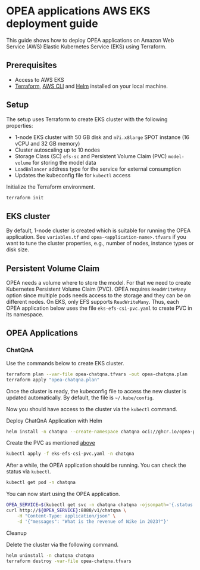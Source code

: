 # OPEA applications AWS EKS deployment guide

This guide shows how to deploy OPEA applications on Amazon Web Service (AWS) Elastic Kubernetes Service (EKS) using Terraform.

## Prerequisites

- Access to AWS EKS
- [Terraform](https://developer.hashicorp.com/terraform/tutorials/aws-get-started/install-cli), [AWS CLI](https://docs.aws.amazon.com/cli/latest/userguide/getting-started-install.html) and [Helm](https://helm.sh/docs/helm/helm_install/) installed on your local machine.

## Setup

The setup uses Terraform to create EKS cluster with the following properties:

- 1-node EKS cluster with 50 GB disk and `m7i.x8large` SPOT instance (16 vCPU and 32 GB memory)
- Cluster autoscaling up to 10 nodes
- Storage Class (SC) `efs-sc` and Persistent Volume Claim (PVC) `model-volume` for storing the model data
- `LoadBalancer` address type for the service for external consumption
- Updates the kubeconfig file for `kubectl` access

Initialize the Terraform environment.

```bash
terraform init
```

## EKS cluster

By default, 1-node cluster is created which is suitable for running the OPEA application. See `variables.tf` and `opea-<application-name>.tfvars` if you want to tune the cluster properties, e.g., number of nodes, instance types or disk size.

## Persistent Volume Claim

OPEA needs a volume where to store the model. For that we need to create Kubernetes Persistent Volume Claim (PVC). OPEA requires `ReadWriteMany` option since multiple pods needs access to the storage and they can be on different nodes. On EKS, only EFS supports `ReadWriteMany`. Thus, each OPEA application below uses the file `eks-efs-csi-pvc.yaml` to create PVC in its namespace.

## OPEA Applications

### ChatQnA

Use the commands below to create EKS cluster.

```bash
terraform plan --var-file opea-chatqna.tfvars -out opea-chatqna.plan
terraform apply "opea-chatqna.plan"
```

Once the cluster is ready, the kubeconfig file to access the new cluster is updated automatically. By default, the file is `~/.kube/config`.

Now you should have access to the cluster via the `kubectl` command.

Deploy ChatQnA Application with Helm

```bash
helm install -n chatqna --create-namespace chatqna oci://ghcr.io/opea-project/charts/chatqna --set service.type=LoadBalancer --set global.modelUsePVC=model-volume --set global.HF_TOKEN=${HFTOKEN}
```

Create the PVC as mentioned [above](#-persistent-volume-claim)

```bash
kubectl apply -f eks-efs-csi-pvc.yaml -n chatqna
```

After a while, the OPEA application should be running. You can check the status via `kubectl`.

```bash
kubectl get pod -n chatqna
```

You can now start using the OPEA application.

```bash
OPEA_SERVICE=$(kubectl get svc -n chatqna chatqna -ojsonpath='{.status.loadBalancer.ingress[0].hostname}')
curl http://${OPEA_SERVICE}:8888/v1/chatqna \
    -H "Content-Type: application/json" \
    -d '{"messages": "What is the revenue of Nike in 2023?"}'
```

Cleanup

Delete the cluster via the following command.

```bash
helm uninstall -n chatqna chatqna
terraform destroy -var-file opea-chatqna.tfvars
```
